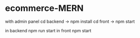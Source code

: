 # ecommerce-MERN
with admin panel
cd backend -> npm install
cd front -> npm start
 
in backend npm run start
in front npm start
